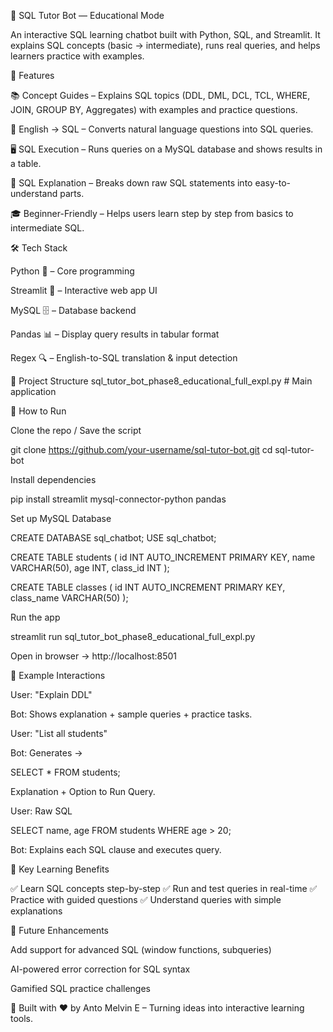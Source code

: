 🤖 SQL Tutor Bot — Educational Mode

An interactive SQL learning chatbot built with Python, SQL, and Streamlit.
It explains SQL concepts (basic → intermediate), runs real queries, and helps learners practice with examples.

📌 Features

📚 Concept Guides – Explains SQL topics (DDL, DML, DCL, TCL, WHERE, JOIN, GROUP BY, Aggregates) with examples and practice questions.

💬 English → SQL – Converts natural language questions into SQL queries.

🖥️ SQL Execution – Runs queries on a MySQL database and shows results in a table.

🔎 SQL Explanation – Breaks down raw SQL statements into easy-to-understand parts.

🎓 Beginner-Friendly – Helps users learn step by step from basics to intermediate SQL.

🛠️ Tech Stack

Python 🐍 – Core programming

Streamlit 🎨 – Interactive web app UI

MySQL 🗄️ – Database backend

Pandas 📊 – Display query results in tabular format

Regex 🔍 – English-to-SQL translation & input detection

📂 Project Structure
sql_tutor_bot_phase8_educational_full_expl.py   # Main application

🚀 How to Run

Clone the repo / Save the script

git clone https://github.com/your-username/sql-tutor-bot.git
cd sql-tutor-bot


Install dependencies

pip install streamlit mysql-connector-python pandas


Set up MySQL Database

CREATE DATABASE sql_chatbot;
USE sql_chatbot;

CREATE TABLE students (
    id INT AUTO_INCREMENT PRIMARY KEY,
    name VARCHAR(50),
    age INT,
    class_id INT
);

CREATE TABLE classes (
    id INT AUTO_INCREMENT PRIMARY KEY,
    class_name VARCHAR(50)
);


Run the app

streamlit run sql_tutor_bot_phase8_educational_full_expl.py


Open in browser → http://localhost:8501

🎯 Example Interactions

User: "Explain DDL"

Bot: Shows explanation + sample queries + practice tasks.

User: "List all students"

Bot: Generates →

SELECT * FROM students;


Explanation + Option to Run Query.

User: Raw SQL

SELECT name, age FROM students WHERE age > 20;


Bot: Explains each SQL clause and executes query.

🔑 Key Learning Benefits

✅ Learn SQL concepts step-by-step
✅ Run and test queries in real-time
✅ Practice with guided questions
✅ Understand queries with simple explanations

🌟 Future Enhancements

Add support for advanced SQL (window functions, subqueries)

AI-powered error correction for SQL syntax

Gamified SQL practice challenges

🙌 Built with ❤️ by Anto Melvin E – Turning ideas into interactive learning tools.
